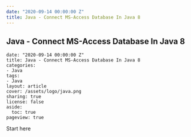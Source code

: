 ```yaml
---
date: "2020-09-14 00:00:00 Z"
title: Java - Connect MS-Access Database In Java 8
---
```


Java - Connect MS-Access Database In Java 8
-------------------------------------------

~~~~~~~~~~~~~~~~~~~~~~~~~~~~~~~~~~~~~~~~~~~~~~~~~~~~~~~~~~~~~~~~~~~~~~~~~~~~~~~~
date: "2020-09-14 00:00:00 Z"
title: Java - Connect MS-Access Database In Java 8
categories:
- Java
tags:
- Java
layout: article
cover: /assets/logo/java.png
sharing: true
license: false
aside:
  toc: true
pageview: true
~~~~~~~~~~~~~~~~~~~~~~~~~~~~~~~~~~~~~~~~~~~~~~~~~~~~~~~~~~~~~~~~~~~~~~~~~~~~~~~~

Start here
